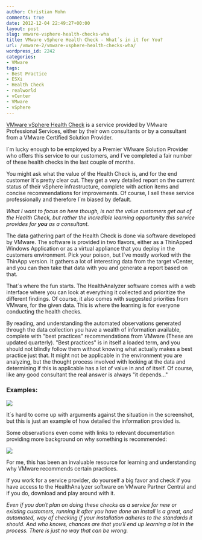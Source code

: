 ```yaml
---
author: Christian Mohn
comments: true
date: 2012-12-04 22:49:27+00:00
layout: post
slug: vmware-vsphere-health-checks-wha
title: VMware vSphere Health Check - What´s in it for You?
url: /vmware-2/vmware-vsphere-health-checks-wha/
wordpress_id: 2242
categories:
- VMware
tags:
- Best Practice
- ESXi
- Health Check
- realworld
- vCenter
- VMware
- vSphere
---
```




[VMware vSphere Health Check](http://www.vmware.com/files/pdf/services/consserv-vmware-vsphere-health-check-datasheet.pdf) is a service provided by VMware Professional Services, either by their own consultants or by a consultant from a VMware Certified Solution Provider.

I´m lucky enough to be employed by a Premier VMware Solution Provider who offers this service to our customers, and I´ve completed a fair number of these health checks in the last couple of months.

You might ask what the value of the Health Check is, and for the end customer it´s pretty clear cut. They get a very detailed report on the current status of their vSphere infrastructure, complete with action items and concise recommendations for improvements. Of course, I sell these service professionally and therefore I´m biased by default.

_What I want to focus on here though, is not the value customers get out of the Health Check, but rather the incredible learning opportunity this service provides for **you** as a consultant._

The data gathering part of the Health Check is done via software developed by VMware. The software is provided in two flavors, either as a ThinApped Windows Application or as a virtual appliance that you deploy in the customers environment. Pick your poison, but I´ve mostly worked with the ThinApp version. It gathers a lot of interesting data from the target vCenter, and you can then take that data with you and generate a report based on that.

That´s where the fun starts. The HealthAnalyzer software comes with a web interface where you can look at everything it collected and prioritize the different findings. Of course, it also comes with suggested priorities from VMware, for the given data. This is where the learning is for everyone conducting the health checks.

By reading, and understanding the automated observations generated through the data collection you have a wealth of information available, complete with "best practices" recommendations from VMware (These are updated quarterly). "Best practices" is in itself a loaded term, and you should not blindly follow them without knowing what actually makes a best practice just that. It might not be applicable in the environment you are analyzing, but the thought process involved with looking at the data and determining if this is applicable has a lot of value in and of itself. Of course, like any good consultant the real answer is always "it depends..."


### Examples:
[![](/img/HealthCheck1-300x160.png)](/img/HealthCheck1.png)


It´s hard to come up with arguments against the situation in the screenshot, but this is just an example of how detailed the information provided is.

Some observations even come with links to relevant documentation providing more background on why something is recommended:

[![](/img/HealthCheck2-300x146.png)](/img/HealthCheck2.png)

For me, this has been an invaluable resource for learning and understanding why VMware recommends certain practices.

If you work for a service provider, do yourself a big favor and check if you have access to the HealthAnalyzer software on VMware Partner Central and if you do, download and play around with it.

_Even if you don´t plan on doing these checks as a service for new or existing customers, running it after you have done an install is a great, and automated, way of checking if your installation adheres to the standards it should. And who knows, chances are that you´ll end up learning a lot in the process. There is just no way that can be wrong._




